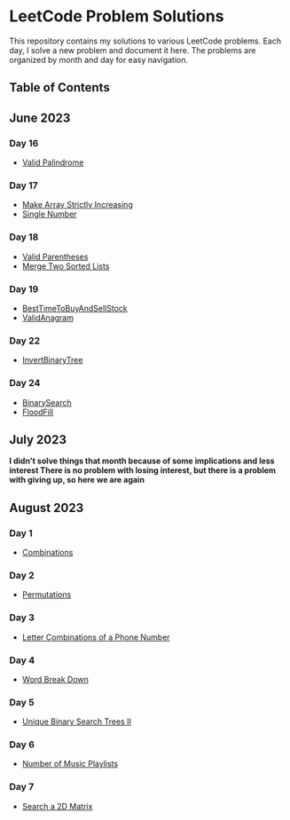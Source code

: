# LeetCode Problem Solutions

This repository contains my solutions to various LeetCode problems. Each day, I solve a new problem and document it here. The problems are organized by month and day for easy navigation.

## Table of Contents
## June 2023

### Day 16
- [Valid Palindrome](src/Jun/Day16/ValidPalindrome.java)


### Day 17
- [Make Array Strictly Increasing](src/Jun/Day17/MakeArrayStrictlyIncreasing.java)
- [Single Number](src/Jun/Day17/SingleNumber.java)
### Day 18
- [Valid Parentheses](src/Jun/Day18/ValidParentheses.java)
- [Merge Two Sorted Lists](src/Jun/Day18/MergeTwoSortedLists.java)
### Day 19
- [BestTimeToBuyAndSellStock](src/Jun/Day19/BestTimeToBuyAndSellStock.java)
- [ValidAnagram](src/Jun/Day19/ValidAnagram.java)
### Day 22
- [InvertBinaryTree](src/Jun/Day22/InvertBinaryTree.java)

### Day 24
- [BinarySearch](src/Jun/Day24/BinarySearch.java)
- [FloodFill](src/Jun/Day24/FloodFill.java)

## July 2023

**I didn't solve things that month because of some implications and less interest
There is no problem with losing interest, but there is a problem with giving up, so here we are again**

## August 2023
### Day 1
- [Combinations](src/Aug/Day1/Combinations.java)
### Day 2 
- [Permutations](src/Aug/Day2/Permutations.java)
### Day 3
- [Letter Combinations of a Phone Number](src/Aug/Day3/LetterCombinationsOfaPhoneNumber.java)
### Day 4
- [Word Break Down](src/Aug/Day4/WordBreakDown.java)
### Day 5
- [Unique Binary Search Trees II](src/Aug/Day5/UniqueBinarySearchTreesII.java)
### Day 6
- [Number of Music Playlists](src/Aug/Day6/NumberOfMusicPlaylists.java)
### Day 7
- [Search a 2D Matrix](src/Aug/Day7/Search2DMatrix.java)